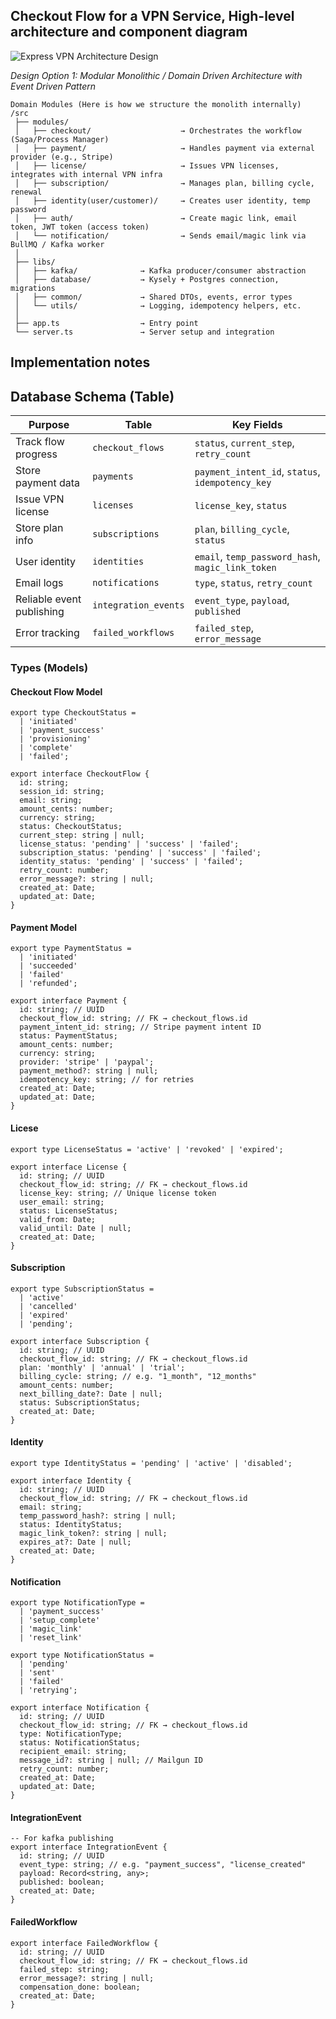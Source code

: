 ## Checkout Flow for a VPN Service, High-level architecture and component diagram


![Express VPN Architecture Design](express-vpn-design-1.drawio.png)

*Design Option 1: Modular Monolithic / Domain Driven Architecture with Event Driven Pattern*

```
Domain Modules (Here is how we structure the monolith internally)
/src
 ├── modules/
 │   ├── checkout/                    → Orchestrates the workflow (Saga/Process Manager)
 │   ├── payment/                     → Handles payment via external provider (e.g., Stripe)
 │   ├── license/                     → Issues VPN licenses, integrates with internal VPN infra
 │   ├── subscription/                → Manages plan, billing cycle, renewal
 │   ├── identity(user/customer)/     → Creates user identity, temp password
 │   ├── auth/                        → Create magic link, email token, JWT token (access token)
 │   └── notification/                → Sends email/magic link via BullMQ / Kafka worker
 │
 ├── libs/
 │   ├── kafka/              → Kafka producer/consumer abstraction
 │   ├── database/           → Kysely + Postgres connection, migrations
 │   ├── common/             → Shared DTOs, events, error types
 │   └── utils/              → Logging, idempotency helpers, etc.
 │
 ├── app.ts                  → Entry point
 └── server.ts               → Server setup and integration

```

## Implementation notes


## Database Schema (Table)
| Purpose | Table | Key Fields |
|---------|-------|------------|
| Track flow progress | `checkout_flows` | `status`, `current_step`, `retry_count` |
| Store payment data | `payments` | `payment_intent_id`, `status`, `idempotency_key` |
| Issue VPN license | `licenses` | `license_key`, `status` |
| Store plan info | `subscriptions` | `plan`, `billing_cycle`, `status` |
| User identity | `identities` | `email`, `temp_password_hash`, `magic_link_token` |
| Email logs | `notifications` | `type`, `status`, `retry_count` |
| Reliable event publishing | `integration_events` | `event_type`, `payload`, `published` |
| Error tracking | `failed_workflows` | `failed_step`, `error_message` |


### Types (Models)
#### Checkout Flow Model
```
export type CheckoutStatus =
  | 'initiated'
  | 'payment_success'
  | 'provisioning'
  | 'complete'
  | 'failed';

export interface CheckoutFlow {
  id: string;
  session_id: string;
  email: string;
  amount_cents: number;
  currency: string;
  status: CheckoutStatus;
  current_step: string | null;
  license_status: 'pending' | 'success' | 'failed';
  subscription_status: 'pending' | 'success' | 'failed';
  identity_status: 'pending' | 'success' | 'failed';
  retry_count: number;
  error_message?: string | null;
  created_at: Date;
  updated_at: Date;
}
```

#### Payment Model
```
export type PaymentStatus =
  | 'initiated'
  | 'succeeded'
  | 'failed'
  | 'refunded';

export interface Payment {
  id: string; // UUID
  checkout_flow_id: string; // FK → checkout_flows.id
  payment_intent_id: string; // Stripe payment intent ID
  status: PaymentStatus;
  amount_cents: number;
  currency: string;
  provider: 'stripe' | 'paypal';
  payment_method?: string | null;
  idempotency_key: string; // for retries
  created_at: Date;
  updated_at: Date;
}
```

#### Licese
```
export type LicenseStatus = 'active' | 'revoked' | 'expired';

export interface License {
  id: string; // UUID
  checkout_flow_id: string; // FK → checkout_flows.id
  license_key: string; // Unique license token
  user_email: string;
  status: LicenseStatus;
  valid_from: Date;
  valid_until: Date | null;
  created_at: Date;
}
```

#### Subscription
```
export type SubscriptionStatus =
  | 'active'
  | 'cancelled'
  | 'expired'
  | 'pending';

export interface Subscription {
  id: string; // UUID
  checkout_flow_id: string; // FK → checkout_flows.id
  plan: 'monthly' | 'annual' | 'trial';
  billing_cycle: string; // e.g. "1_month", "12_months"
  amount_cents: number;
  next_billing_date?: Date | null;
  status: SubscriptionStatus;
  created_at: Date;
}
```

#### Identity
```
export type IdentityStatus = 'pending' | 'active' | 'disabled';

export interface Identity {
  id: string; // UUID
  checkout_flow_id: string; // FK → checkout_flows.id
  email: string;
  temp_password_hash?: string | null;
  status: IdentityStatus;
  magic_link_token?: string | null;
  expires_at?: Date | null;
  created_at: Date;
}
```

#### Notification
```
export type NotificationType =
  | 'payment_success'
  | 'setup_complete'
  | 'magic_link'
  | 'reset_link'

export type NotificationStatus =
  | 'pending'
  | 'sent'
  | 'failed'
  | 'retrying';

export interface Notification {
  id: string; // UUID
  checkout_flow_id: string; // FK → checkout_flows.id
  type: NotificationType;
  status: NotificationStatus;
  recipient_email: string;
  message_id?: string | null; // Mailgun ID
  retry_count: number;
  created_at: Date;
  updated_at: Date;
}
```

#### IntegrationEvent
```
-- For kafka publishing
export interface IntegrationEvent {
  id: string; // UUID
  event_type: string; // e.g. "payment_success", "license_created"
  payload: Record<string, any>;
  published: boolean;
  created_at: Date;
}
```

#### FailedWorkflow
```
export interface FailedWorkflow {
  id: string; // UUID
  checkout_flow_id: string; // FK → checkout_flows.id
  failed_step: string;
  error_message?: string | null;
  compensation_done: boolean;
  created_at: Date;
}
```


